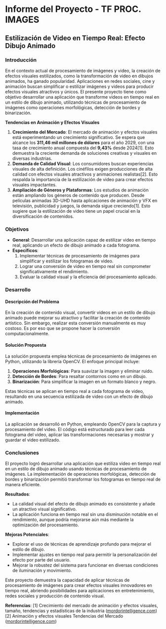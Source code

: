 # **Informe del Proyecto - TF PROC. IMAGES**

## **Estilización de Video en Tiempo Real: Efecto Dibujo Animado**

### **Introducción**

En el contexto actual de procesamiento de imágenes y video, la creación de efectos visuales estilizados, como la transformación de video en dibujos animados, ha ganado popularidad. Aplicaciones en redes sociales, cine y animación buscan simplificar o estilizar imágenes y videos para producir efectos visuales atractivos y únicos. El presente proyecto tiene como objetivo desarrollar una aplicación que transforme videos en tiempo real en un estilo de dibujo animado, utilizando técnicas de procesamiento de imágenes como operaciones morfológicas, detección de bordes y binarización.

**Tendencias en Animación y Efectos Visuales**

1. **Crecimiento del Mercado**: El mercado de animación y efectos visuales está experimentando un crecimiento significativo. Se espera que alcance los **311,46 mil millones de dólares** para el año 2029, con una tasa de crecimiento anual compuesta del **9,43%** desde 2024[1]. Esto demuestra la creciente demanda de soluciones creativas y visuales en diversas industrias.
2. **Demanda de Calidad Visual**: Los consumidores buscan experiencias visuales de alta definición. Los cinéfilos exigen producciones de alta calidad con efectos visuales atractivos y animaciones realistas[2]. Esto respalda la importancia de la estilización de video para crear efectos visuales impactantes.
3. **Ampliación de Géneros y Plataformas**: Los estudios de animación están ampliando los géneros de contenido que producen. Desde películas animadas 3D-UHD hasta aplicaciones de animación y VFX en televisión, publicidad y juegos, la demanda sigue creciendo[1]. Esto sugiere que la estilización de video tiene un papel crucial en la diversificación de contenidos.

### **Objetivos**

- **General**: Desarrollar una aplicación capaz de estilizar video en tiempo real, aplicando un efecto de dibujo animado a cada fotograma.
- **Específicos**:
  1. Implementar técnicas de procesamiento de imágenes para simplificar y estilizar los fotogramas de video.
  2. Lograr una conversión de video en tiempo real sin comprometer significativamente el rendimiento.
  3. Evaluar la calidad visual y la eficiencia del procesamiento aplicado.

### **Desarrollo**

#### **Descripción del Problema**

En la creación de contenido visual, convertir videos en un estilo de dibujo animado puede mejorar su atractivo y facilitar la creación de contenido artístico. Sin embargo, realizar esta conversión manualmente es muy costoso. Es por eso que se propone hacer la conversión computacionalmente.

#### **Solución Propuesta**

La solución propuesta emplea técnicas de procesamiento de imágenes en Python, utilizando la librería OpenCV. El enfoque principal incluye:

1. **Operaciones Morfológicas**: Para suavizar la imagen y eliminar ruido.
2. **Detección de Bordes**: Para resaltar contornos como en un dibujo.
3. **Binarización**: Para simplificar la imagen en un formato blanco y negro.

Estas técnicas se aplican en tiempo real a cada fotograma de video, resultando en una secuencia estilizada de video con un efecto de dibujo animado.

#### **Implementación**

La aplicación se desarrolló en Python, empleando OpenCV para la captura y procesamiento del video. El código está estructurado para leer cada fotograma del video, aplicar las transformaciones necesarias y mostrar y guardar el video estilizado.

### Conclusiones

El proyecto logró desarrollar una aplicación que estiliza video en tiempo real en un estilo de dibujo animado usando técnicas de procesamiento de imágenes. La implementación de operaciones morfológicas, detección de bordes y binarización permitió transformar los fotogramas en tiempo real de manera eficiente.

**Resultados**:

- La calidad visual del efecto de dibujo animado es consistente y añade un atractivo visual significativo.
- La aplicación funciona en tiempo real sin una disminución notable en el rendimiento, aunque podría mejorarse aún más mediante la optimización del procesamiento.

**Mejoras Potenciales**:

- Explorar el uso de técnicas de aprendizaje profundo para mejorar el estilo de dibujo.
- Implementar ajustes en tiempo real para permitir la personalización del efecto por parte del usuario.
- Mejorar la robustez del sistema para funcionar en diversas condiciones de iluminación y movimiento.

Este proyecto demuestra la capacidad de aplicar técnicas de procesamiento de imágenes para crear efectos visuales innovadores en tiempo real, abriendo posibilidades para aplicaciones en entretenimiento, redes sociales y producción de contenido visual.

**Referencias**:
[1] Crecimiento del mercado de animación y efectos visuales, tamaño, tendencias y estadísticas de la industria ([mordorintelligence.com](https://www.mordorintelligence.com/es/industry-reports/animation-and-vfx-market))
[2] Animación y efectos visuales Tendencias del Mercado ([mordorintelligence.com](https://www.mordorintelligence.com/es/industry-reports/animation-and-vfx-market/market-trends))
